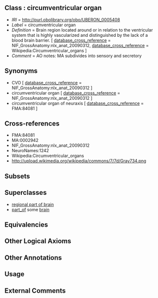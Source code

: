 
## Class : circumventricular organ

 * *IRI* = http://purl.obolibrary.org/obo/UBERON_0005408
 * *Label* = circumventricular organ
 * *Definition* = Brain region located around or in relation to the ventricular system that is highly vascularized and distinguished by the lack of a blood brain barrier. [ [database_cross_reference](../../ef/oboInOwl#hasDbXref.md) = NIF_GrossAnatomy:nlx_anat_20090312, [database_cross_reference](../../ef/oboInOwl#hasDbXref.md) = Wikipedia:Circumventricular_organs ]
 * *Comment* = AO notes: MA subdivides into sensory and secretory

## Synonyms

 * CVO [ [database_cross_reference](../../ef/oboInOwl#hasDbXref.md) = NIF_GrossAnatomy:nlx_anat_20090312 ]
 * circumventricular organ [ [database_cross_reference](../../ef/oboInOwl#hasDbXref.md) = NIF_GrossAnatomy:nlx_anat_20090312 ]
 * circumventricular organ of neuraxis [ [database_cross_reference](../../ef/oboInOwl#hasDbXref.md) = FMA:84081 ]

## Cross-references

 * FMA:84081
 * MA:0002942
 * NIF_GrossAnatomy:nlx_anat_20090312
 * NeuroNames:1242
 * Wikipedia:Circumventricular_organs
 * http://upload.wikimedia.org/wikipedia/commons/7/7d/Gray734.png

## Subsets


## Superclasses

 * [regional part of brain](../../UBERON/16/UBERON_0002616.md)
 * [part_of](../../BFO/50/BFO_0000050.md) some [brain](../../UBERON/55/UBERON_0000955.md)

## Equivalencies


## Other Logical Axioms


## Other Annotations


## Usage


## External Comments

